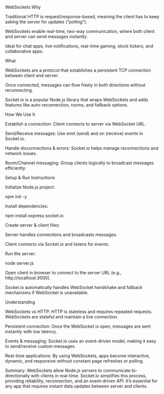 WebSockets
Why

Traditional HTTP is request/response-based, meaning the client has to keep asking the server for updates (“polling”).

WebSockets enable real-time, two-way communication, where both client and server can send messages instantly.

Ideal for chat apps, live notifications, real-time gaming, stock tickers, and collaborative apps.

What

WebSockets are a protocol that establishes a persistent TCP connection between client and server.

Once connected, messages can flow freely in both directions without reconnecting.

Socket.io is a popular Node.js library that wraps WebSockets and adds features like auto-reconnection, rooms, and fallback options.

How We Use It

Establish a connection: Client connects to server via WebSocket URL.

Send/Receive messages: Use emit (send) and on (receive) events in Socket.io.

Handle disconnections & errors: Socket.io helps manage reconnections and network issues.

Room/Channel messaging: Group clients logically to broadcast messages efficiently.

Setup & Run Instructions

Initialize Node.js project:

npm init -y


Install dependencies:

npm install express socket.io


Create server & client files:

Server handles connections and broadcasts messages.

Client connects via Socket.io and listens for events.

Run the server:

node server.js


Open client in browser to connect to the server URL (e.g., http://localhost:3000).

Socket.io automatically handles WebSocket handshake and fallback mechanisms if WebSocket is unavailable.

Understanding

WebSockets vs HTTP: HTTP is stateless and requires repeated requests. WebSockets are stateful and maintain a live connection.

Persistent connection: Once the WebSocket is open, messages are sent instantly with low latency.

Events & messaging: Socket.io uses an event-driven model, making it easy to send/receive custom messages.

Real-time applications: By using WebSockets, apps become interactive, dynamic, and responsive without constant page refreshes or polling.

Summary:
WebSockets allow Node.js servers to communicate bi-directionally with clients in real-time. Socket.io simplifies this process, providing reliability, reconnection, and an event-driven API. It’s essential for any app that requires instant data updates between server and clients.
